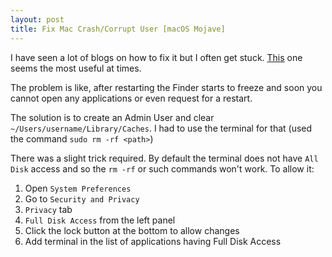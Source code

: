 ```yaml
---
layout: post
title: Fix Mac Crash/Corrupt User [macOS Mojave]
---
```


I have seen a lot of blogs on how to fix it but I often get stuck. [This](https://appletoolbox.com/2016/07/fix-corrupt-user-accounts-macos/) one seems the most useful at times.

The problem is like, after restarting the Finder starts to freeze and soon you cannot open any applications or even request for a restart.

The solution is to create an Admin User and clear `~/Users/username/Library/Caches`. I had to use the terminal for that (used the command `sudo rm -rf <path>`)

There was a slight trick required. By default the terminal does not have `All Disk` access and so the `rm -rf` or such commands won't work. To allow it:

1. Open `System Preferences`
2. Go to `Security and Privacy`
3. `Privacy` tab
4. `Full Disk Access` from the left panel 
5. Click the lock button at the bottom to allow changes
6. Add terminal in the list of applications having Full Disk Access